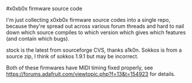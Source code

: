 #x0xb0x firmware source code

I'm just collecting x0xb0x firmware source codes into a single repo, because they're spread out across various forum threads and hard to nail down which source compiles to which version which gives which features (and contain which bugs).

stock is the latest from sourceforge CVS, thanks a1k0n.
Sokkos is from a source zip, I think of sokkos 1.9.1 but may be incorrect.

Both of these firmwares have MIDI timing fixed properly, see https://forums.adafruit.com/viewtopic.php?f=13&t=154923 for details.
